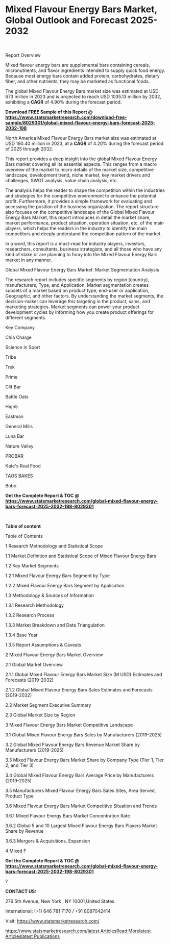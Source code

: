 <h1>Mixed Flavour Energy Bars Market, Global Outlook and Forecast 2025-2032</h1><br/><p>Report Overview</p>
 
 
 
 <p>Mixed flavour energy bars are supplemental bars containing cereals, micronutrients, and flavor ingredients intended to supply quick food energy. Because most energy bars contain added protein, carbohydrates, dietary fiber, and other nutrients, they may be marketed as functional foods.</p>
 
 
 
 <p>The global Mixed Flavour Energy Bars market size was estimated at USD 673 million in 2023 and is projected to reach USD 1035.13 million by 2032, exhibiting a <strong>CAGR</strong> of 4.90% during the forecast period.</p>
 
 
 
 <p><strong>Download FREE Sample of this Report @ <a href="https://www.statsmarketresearch.com/download-free-sample/8029301/global-mixed-flavour-energy-bars-forecast-2025-2032-198">https://www.statsmarketresearch.com/download-free-sample/8029301/global-mixed-flavour-energy-bars-forecast-2025-2032-198</a></strong></p>
 
 
 
 <p>North America Mixed Flavour Energy Bars market size was estimated at USD 190.40 million in 2023, at a <strong>CAGR</strong> of 4.20% during the forecast period of 2025 through 2032.</p>
 
 
 
 <p>This report provides a deep insight into the global Mixed Flavour Energy Bars market covering all its essential aspects. This ranges from a macro overview of the market to micro details of the market size, competitive landscape, development trend, niche market, key market drivers and challenges, SWOT analysis, value chain analysis, etc.</p>
 
 
 
 <p>The analysis helps the reader to shape the competition within the industries and strategies for the competitive environment to enhance the potential profit. Furthermore, it provides a simple framework for evaluating and accessing the position of the business organization. The report structure also focuses on the competitive landscape of the Global Mixed Flavour Energy Bars Market, this report introduces in detail the market share, market performance, product situation, operation situation, etc. of the main players, which helps the readers in the industry to identify the main competitors and deeply understand the competition pattern of the market.</p>
 
 
 
 <p>In a word, this report is a must-read for industry players, investors, researchers, consultants, business strategists, and all those who have any kind of stake or are planning to foray into the Mixed Flavour Energy Bars market in any manner.</p>
 
 
 
 <p>Global Mixed Flavour Energy Bars Market: Market Segmentation Analysis</p>
 
 
 
 <p>The research report includes specific segments by region (country), manufacturers, Type, and Application. Market segmentation creates subsets of a market based on product type, end-user or application, Geographic, and other factors. By understanding the market segments, the decision-maker can leverage this targeting in the product, sales, and marketing strategies. Market segments can power your product development cycles by informing how you create product offerings for different segments.</p>
 
 
 
 <p>Key Company</p>
 
 
 
 <p>Chia Charge</p>
 
 
 
 <p>Science In Sport</p>
 
 
 
 <p>Tribe</p>
 
 
 
 <p>Trek</p>
 
 
 
 <p>Prime</p>
 
 
 
 <p>Clif Bar</p>
 
 
 
 <p>Battle Oats</p>
 
 
 
 <p>High5</p>
 
 
 
 <p>Eastman</p>
 
 
 
 <p>General Mills</p>
 
 
 
 <p>Luna Bar</p>
 
 
 
 <p>Nature Valley</p>
 
 
 
 <p>PROBAR</p>
 
 
 
 <p>Kate&#39;s Real Food</p>
 
 
 
 <p>TAOS BAKES</p>
 
 
 
 <p>Bobo</p>
 
 
 
 <div><b>Get the Complete Report & TOC @ <a href="https://www.statsmarketresearch.com/global-mixed-flavour-energy-bars-forecast-2025-2032-198-8029301">https://www.statsmarketresearch.com/global-mixed-flavour-energy-bars-forecast-2025-2032-198-8029301</a></b></div>
 
 
 
 <p><br />
 
 <b>Table of content</b></p>
 
 
 
 <p>Table of Contents<br />
 
 1 Research Methodology and Statistical Scope<br />
 
 1.1 Market Definition and Statistical Scope of Mixed Flavour Energy Bars<br />
 
 1.2 Key Market Segments<br />
 
 1.2.1 Mixed Flavour Energy Bars Segment by Type<br />
 
 1.2.2 Mixed Flavour Energy Bars Segment by Application<br />
 
 1.3 Methodology & Sources of Information<br />
 
 1.3.1 Research Methodology<br />
 
 1.3.2 Research Process<br />
 
 1.3.3 Market Breakdown and Data Triangulation<br />
 
 1.3.4 Base Year<br />
 
 1.3.5 Report Assumptions & Caveats<br />
 
 2 Mixed Flavour Energy Bars Market Overview<br />
 
 2.1 Global Market Overview<br />
 
 2.1.1 Global Mixed Flavour Energy Bars Market Size (M USD) Estimates and Forecasts (2019-2032)<br />
 
 2.1.2 Global Mixed Flavour Energy Bars Sales Estimates and Forecasts (2019-2032)<br />
 
 2.2 Market Segment Executive Summary<br />
 
 2.3 Global Market Size by Region<br />
 
 3 Mixed Flavour Energy Bars Market Competitive Landscape<br />
 
 3.1 Global Mixed Flavour Energy Bars Sales by Manufacturers (2019-2025)<br />
 
 3.2 Global Mixed Flavour Energy Bars Revenue Market Share by Manufacturers (2019-2025)<br />
 
 3.3 Mixed Flavour Energy Bars Market Share by Company Type (Tier 1, Tier 2, and Tier 3)<br />
 
 3.4 Global Mixed Flavour Energy Bars Average Price by Manufacturers (2019-2025)<br />
 
 3.5 Manufacturers Mixed Flavour Energy Bars Sales Sites, Area Served, Product Type<br />
 
 3.6 Mixed Flavour Energy Bars Market Competitive Situation and Trends<br />
 
 3.6.1 Mixed Flavour Energy Bars Market Concentration Rate<br />
 
 3.6.2 Global 5 and 10 Largest Mixed Flavour Energy Bars Players Market Share by Revenue<br />
 
 3.6.3 Mergers & Acquisitions, Expansion<br />
 
 4 Mixed F</p>
 
 
 
 <div><b>Get the Complete Report & TOC @ <a href="https://www.statsmarketresearch.com/global-mixed-flavour-energy-bars-forecast-2025-2032-198-8029301">https://www.statsmarketresearch.com/global-mixed-flavour-energy-bars-forecast-2025-2032-198-8029301</a></b></div>
 
 
 
 <p>? </p>
 
 
 
 <p><b>CONTACT US:</b><br />
 
 276 5th Avenue, New York , NY 10001,United States<br />
 
 International: (+1) 646 781 7170 / +91 8087042414<br />
 
 Visit: <a href="https://www.statsmarketresearch.com/">https://www.statsmarketresearch.com/</a><br />
 
 <a href="https://gyeongbokgung.com">https://www.statsmarketresearch.com/</a><a href="https://hallyeomaritime.com">latest Articles</a><a href="https://jingwansa.com">Read More</a><a href="https://nguoiviet.jp/">latest Articles</a><a href="https://www.intelmarketresearch.com/">latest Publications</a></p>